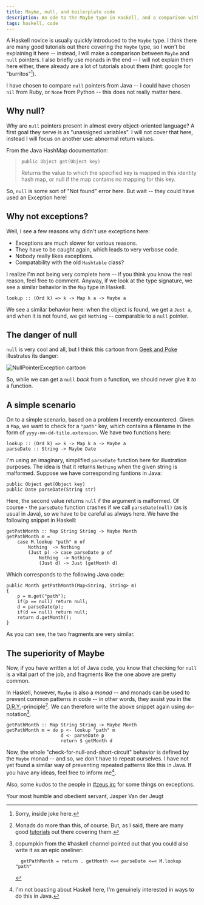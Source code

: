 ```yaml
---
title: Maybe, null, and boilerplate code
description: An ode to the Maybe type in Haskell, and a comparison with null.
tags: haskell, code
---
```


A Haskell novice is usually quickly introduced to the `Maybe` type. I think
there are many good tutorials out there covering the `Maybe` type, so I won't
be explaining it here -- instead, I will make a comparison between `Maybe` and
`null` pointers. I also briefly use monads in the end -- I will not explain them
here either, there already are a lot of tutorials about them (hint: google for
"burritos"[^1]).

[^1]: Sorry, inside joke here.

I have chosen to compare `null` pointers from Java -- I could have chosen `nil`
from Ruby, or `None` from Python -- this does not really matter here.

## Why null?

Why are `null` pointers present in almost every object-oriented language? A
first goal they serve is as "unassigned variables". I will not cover that here,
instead I will focus on another use: abnormal return values.

From the Java HashMap documentation:

>     public Object get(Object key)
>
> Returns the value to which the specified key is mapped in this identity
> hash map, or null if the map contains no mapping for this key.

So, `null` is some sort of "Not found" error here. But wait -- they could
have used an Exception here!

## Why not exceptions?

Well, I see a few reasons why didn't use exceptions here:

- Exceptions are much slower for various reasons.
- They have to be caught again, which leads to very verbose code.
- Nobody really likes exceptions.
- Compatability with the old `Hashtable` class?

I realize I'm not being very complete here -- if you think you know the real
reason, feel free to comment. Anyway, if we look at the type signature, we
see a similar behavior in the `Map` type in Haskell.

~~~~~{.haskell}
lookup :: (Ord k) => k -> Map k a -> Maybe a
~~~~~

We see a similar behavior here: when the object is found, we get a `Just a`,
and when it is not found, we get `Nothing` -- comparable to a `null` pointer.

## The danger of null

`null` is very cool and all, but I think this cartoon from
[Geek and Poke](http://geekandpoke.typepad.com/) illustrates its danger:

![NullPointerException cartoon]($root/images/2010-01-04-null-pointer-exception.png)

So, while we can get a `null` *back* from a function, we should never give it
*to* a function.

## A simple scenario

On to a simple scenario, based on a problem I recently encountered. Given a
`Map`, we want to check for a `"path"` key, which contains a filename in the
form of `yyyy-mm-dd-title.extension`. We have two functions here:

~~~~~{.haskell}
lookup :: (Ord k) => k -> Map k a -> Maybe a
parseDate :: String -> Maybe Date
~~~~~

I'm using an imaginary, simplified `parseDate` function here for illustration
purposes. The idea is that it returns `Nothing` when the given string is
malformed. Suppose we have corresponding funtions in Java:

~~~~~{.java}
public Object get(Object key)
public Date parseDate(String str)
~~~~~

Here, the second value returns `null` if the argument is malformed. Of course -
the `parseDate` function crashes if we call `parseDate(null)` (as is usual in
Java), so we have to be careful as always here. We have the following snippet
in Haskell:

~~~~~{.haskell}
getPathMonth :: Map String String -> Maybe Month
getPathMonth m = 
    case M.lookup "path" m of
        Nothing  -> Nothing
        (Just p) -> case parseDate p of
            Nothing  -> Nothing
            (Just d) -> Just (getMonth d)
~~~~~

Which corresponds to the following Java code:

~~~~~{.java}
public Month getPathMonth(Map<String, String> m)
{
    p = m.get("path");
    if(p == null) return null;
    d = parseDate(p);
    if(d == null) return null;
    return d.getMonth();
}
~~~~~

As you can see, the two fragments are very similar.

## The superiority of Maybe

Now, if you have written a lot of Java code, you know that checking for `null`
is a vital part of the job, and fragments like the one above are pretty common.

In Haskell, however, `Maybe` is also a *monad* -- and monads can be used to
prevent common patterns in code -- in other words, they assist you in the
[D.R.Y.](http://en.wikipedia.org/wiki/Don't_repeat_yourself)-principle[^2]. We
can therefore write the above snippet again using `do`-notation[^3].

[^2]: Monads do more than this, of course. But, as I said, there are many good
      [tutorials](http://www.haskell.org/all_about_monads/html/index.html) out
      there covering them.

[^3]: copumpkin from the #haskell channel pointed out that you could also write
      it as an epic oneliner:

          getPathMonth = return . getMonth <=< parseDate <=< M.lookup "path"

~~~~~{.haskell}
getPathMonth :: Map String String -> Maybe Month
getPathMonth m = do p <- lookup "path" m
                    d <- parseDate p
                    return $ getMonth d
~~~~~

Now, the whole "check-for-null-and-short-circuit" behavior is defined by the
`Maybe` monad -- and so, we don't have to repeat ourselves. I have not yet found
a similar way of preventing repeated patterns like this in Java. If you have any
ideas, feel free to inform me[^4].

[^4]: I'm not boasting about Haskell here, I'm genuinely interested in ways to
      do this in Java.

Also, some kudos to the people in [#zeus irc](http://zeus.ugent.be) for some
things on exceptions.

Your most humble and obedient servant,
Jasper Van der Jeugt
